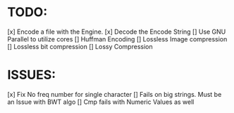 # TODO: 
[x] Encode a file with the Engine.
[x] Decode the Encode String
[] Use GNU Parallel to utilize cores
[] Huffman Encoding
[] Lossless Image compression
[] Lossless bit compression
[] Lossy Compression

# ISSUES:
[x] Fix No freq number for single character
[] Fails on big strings. Must be an Issue with BWT algo
[] Cmp fails with Numeric Values as well